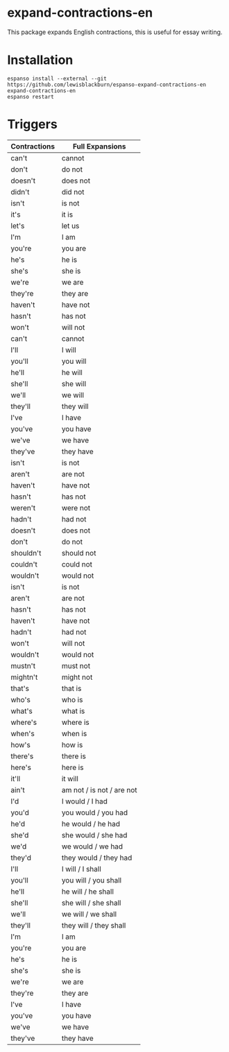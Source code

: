 # expand-contractions-en

This package expands English contractions, this is useful for essay writing.

# Installation

```
espanso install --external --git https://github.com/lewisblackburn/espanso-expand-contractions-en expand-contractions-en
espanso restart
```

# Triggers

| Contractions | Full Expansions        |
|--------------|------------------------|
| can't        | cannot                 |
| don't        | do not                 |
| doesn't      | does not               |
| didn't       | did not                |
| isn't        | is not                 |
| it's         | it is                  |
| let's        | let us                 |
| I'm          | I am                   |
| you're       | you are                |
| he's         | he is                  |
| she's        | she is                 |
| we're        | we are                 |
| they're      | they are               |
| haven't      | have not               |
| hasn't       | has not                |
| won't        | will not               |
| can't        | cannot                |
| I'll         | I will                 |
| you'll       | you will               |
| he'll        | he will                |
| she'll       | she will               |
| we'll        | we will                |
| they'll      | they will              |
| I've         | I have                 |
| you've       | you have               |
| we've        | we have                |
| they've      | they have              |
| isn't         | is not                 |
| aren't       | are not                |
| haven't      | have not               |
| hasn't       | has not                |
| weren't      | were not               |
| hadn't       | had not                |
| doesn't      | does not               |
| don't        | do not                 |
| shouldn't     | should not             |
| couldn't     | could not              |
| wouldn't     | would not              |
| isn't        | is not                 |
| aren't       | are not                |
| hasn't       | has not                |
| haven't      | have not               |
| hadn't       | had not                |
| won't        | will not               |
| wouldn't     | would not              |
| mustn't      | must not               |
| mightn't     | might not              |
| that's        | that is                |
| who's         | who is                 |
| what's        | what is                |
| where's       | where is               |
| when's        | when is                |
| how's         | how is                 |
| there's       | there is               |
| here's        | here is                |
| it'll         | it will                |
| ain't        | am not / is not / are not |
| I'd          | I would / I had        |
| you'd        | you would / you had    |
| he'd         | he would / he had      |
| she'd        | she would / she had    |
| we'd         | we would / we had      |
| they'd       | they would / they had  |
| I'll         | I will / I shall       |
| you'll       | you will / you shall   |
| he'll        | he will / he shall     |
| she'll       | she will / she shall   |
| we'll        | we will / we shall     |
| they'll      | they will / they shall |
| I'm          | I am                   |
| you're       | you are                |
| he's         | he is                  |
| she's        | she is                 |
| we're        | we are                 |
| they're      | they are               |
| I've         | I have                 |
| you've       | you have               |
| we've        | we have                |
| they've      | they have              |

